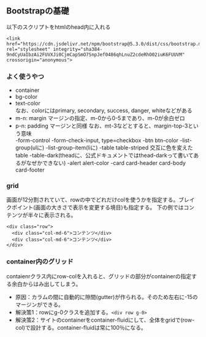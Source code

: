 ## Bootstrapの基礎
以下のスクリプトをhtmlのhead内に入れる
```
<link href="https://cdn.jsdelivr.net/npm/bootstrap@5.3.0/dist/css/bootstrap.min.css" rel="stylesheet" integrity="sha384-9ndCyUaIbzAi2FUVXJi0CjmCapSmO7SnpJef0486qhLnuZ2cdeRhO02iuK6FUUVM" crossorigin="anonymous">
```

### よく使うやつ
- container
- bg-color
- text-color  
なお、colorにはprimary, secondary, success, danger, whiteなどがある  
- m-n: margin
マージンの指定、m-0から0-5まであり、m-0が余白ゼロ
- p-n: padding
マージンと同様
なお、mt-3などとすると、margin-top-3という意味  
-form-control
-form-check-input, type=checkbox
-btn btn-color
-list-group(ulに)
-list-group-item(liに)
-table table-striped 交互に色を変えたtable
-table-dark(theadに、公式ドキュメントではthead-darkって書いてあるがなぜかできない)
-alert alert-color
-card card-header card-body card-footer


### grid
画面が12分割されていて、rowの中でどれだけcolを使うかを指定する。ブレイクポイント(画面の大きさで表示を変更する境目)も指定する。
下の例ではコンテンツが半々に表示される。
```
<div class="row">
  <div class="col-md-6">コンテンツ</div>
  <div class="col-md-6">コンテンツ</div>
</div>
```

### container内のグリッド
contaienrクラス内にrow-colを入れると、グリッドの部分がcontainerの指定する余白からはみ出してしまう。  
- 原因：カラムの間に自動的に隙間(gutter)が作られる。そのため左右に-15のマージンができる。
- 解決策1：rowにg-0クラスを追加する。```<div row g-0>```
- 解決策2：サイトのcontainerをcontainer-fluidにして、全体をgridで(row-col)で設計する。container-fluidは常に100％になる。
